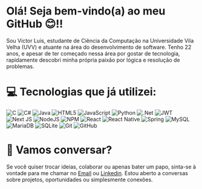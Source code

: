 # Olá! Seja bem-vindo(a) ao meu GitHub 😊!!
Sou Victor Luis, estudante de Ciência da Computação na Universidade Vila Velha (UVV) e atuante na área do desenvolvimento de software. Tenho 22 anos, e apesar de ter começado nessa área por gostar de tecnologia, rapidamente descobri minha própria paixão por lógica e resolução de problemas.<br>

# 💻 Tecnologias que já utilizei:
![C](https://img.shields.io/badge/c-%2300599C.svg?style=for-the-badge&logo=c&logoColor=white) ![C#](https://img.shields.io/badge/c%23-%23239120.svg?style=for-the-badge&logo=csharp&logoColor=white) ![Java](https://img.shields.io/badge/java-%23ED8B00.svg?style=for-the-badge&logo=openjdk&logoColor=white) ![HTML5](https://img.shields.io/badge/html5-%23E34F26.svg?style=for-the-badge&logo=html5&logoColor=white) ![JavaScript](https://img.shields.io/badge/javascript-%23323330.svg?style=for-the-badge&logo=javascript&logoColor=%23F7DF1E) ![Python](https://img.shields.io/badge/python-3670A0?style=for-the-badge&logo=python&logoColor=ffdd54) ![.Net](https://img.shields.io/badge/.NET-5C2D91?style=for-the-badge&logo=.net&logoColor=white) ![JWT](https://img.shields.io/badge/JWT-black?style=for-the-badge&logo=JSON%20web%20tokens) ![Next JS](https://img.shields.io/badge/Next-black?style=for-the-badge&logo=next.js&logoColor=white) ![NodeJS](https://img.shields.io/badge/node.js-6DA55F?style=for-the-badge&logo=node.js&logoColor=white) ![NPM](https://img.shields.io/badge/NPM-%23CB3837.svg?style=for-the-badge&logo=npm&logoColor=white) ![React](https://img.shields.io/badge/react-%2320232a.svg?style=for-the-badge&logo=react&logoColor=%2361DAFB) ![React Native](https://img.shields.io/badge/react_native-%2320232a.svg?style=for-the-badge&logo=react&logoColor=%2361DAFB) ![Spring](https://img.shields.io/badge/spring-%236DB33F.svg?style=for-the-badge&logo=spring&logoColor=white) ![MySQL](https://img.shields.io/badge/mysql-4479A1.svg?style=for-the-badge&logo=mysql&logoColor=white) ![MariaDB](https://img.shields.io/badge/MariaDB-003545?style=for-the-badge&logo=mariadb&logoColor=white) ![SQLite](https://img.shields.io/badge/sqlite-%2307405e.svg?style=for-the-badge&logo=sqlite&logoColor=white) ![Git](https://img.shields.io/badge/git-%23F05033.svg?style=for-the-badge&logo=git&logoColor=white) ![GitHub](https://img.shields.io/badge/github-%23121011.svg?style=for-the-badge&logo=github&logoColor=white)

# 🤝 Vamos conversar?
Se você quiser trocar ideias, colaborar ou apenas bater um papo, sinta-se à vontade para me chamar no [Email](mailto:victor.luis.romao.santos@gmail.com) ou [Linkedin](https://www.linkedin.com/in/victor-luis-romao-dos-santos/). Estou aberto a conversas sobre projetos, oportunidades ou simplesmente conexões.

<!-- # 📊 GitHub Stats:
![](https://github-readme-stats.vercel.app/api?username=Vitin-Luis&theme=dark&hide_border=true&include_all_commits=false&count_private=true)<br/>
![](https://nirzak-streak-stats.vercel.app/?user=Vitin-Luis&theme=dark&hide_border=true)<br/>
![](https://github-readme-stats.vercel.app/api/top-langs/?username=Vitin-Luis&theme=dark&hide_border=true&include_all_commits=false&count_private=true&layout=compact)


[![](https://visitcount.itsvg.in/api?id=Vitin-Luis&icon=0&color=0)](https://visitcount.itsvg.in)

-->



